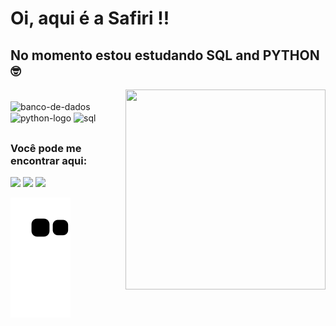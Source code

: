 
# Oi, aqui é a Safiri !!
## No momento estou estudando SQL and PYTHON :nerd_face:

<img alt="" height="320" width="320" src="https://image.freepik.com/free-vector/custom-style-script-website-optimization-coding-software-development-female-programmer-cartoon-character-working-adding-javascript-css-code-vector-isolated-concept-metaphor-illustration_335657-2789.jpg" align="right" width="300">


 <div style="display: inline_block"><br>
  <img align="center" alt="banco-de-dados" height="60" width="60" src="https://encrypted-tbn0.gstatic.com/images?q=tbn:ANd9GcSsskeYBIrMtr_ELfn6mpKuPem-h-5ffH1bbA&usqp=CAU">
    <img align="center" alt="python-logo" height="60" width="60" src="https://upload.wikimedia.org/wikipedia/commons/thumb/c/c3/Python-logo-notext.svg/1869px-Python-logo-notext.svg.png">
  <img align="center" alt="sql" height="60" width="60" src="https://www.svgrepo.com/show/303229/microsoft-sql-server-logo.svg">
  </div>
  
##
### Você pode me encontrar aqui:
<div> 
    <a href="https://instagram.com/safiri-montano" target="_blank"><img src="https://img.shields.io/badge/-Instagram-%23E4405F?style=for-the-badge&logo=instagram&logoColor=white" target="_blank"></a>
 	  <a href = "mailto:safiridias@gmail.com"><img src="https://img.shields.io/badge/-Gmail-%23333?style=for-the-badge&logo=gmail&logoColor=white" target="_blank"></a>
  <a href="www.linkedin.com/in/safiri-montano" target="_blank"><img src="https://img.shields.io/badge/-LinkedIn-%230077B5?style=for-the-badge&logo=linkedin&logoColor=white" target="_blank"></a> 
 
  
</div>

![Snake animation](https://github.com/rafaballerini/rafaballerini/blob/output/github-contribution-grid-snake.svg)
